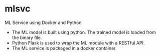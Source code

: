 # mlsvc
ML Service using Docker and Python

- The ML model is built using python. The trained model is loaded from the binary file.
- Python Flask is used to wrap the ML module with a RESTful API.
- The ML service is packaged in a docker container.
